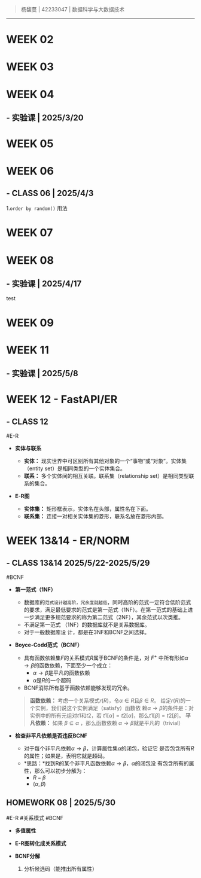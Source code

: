 > 杨馥蔓 | 42233047 | 数据科学与大数据技术

---

# WEEK 02

# WEEK 03

# WEEK 04

## - 实验课 | 2025/3/20

# WEEK 05

# WEEK 06

## - CLASS 06 | 2025/4/3  

1.`order by random()` 用法

# WEEK 07

# WEEK 08

## - 实验课 | 2025/4/17

test

# WEEK 09

# WEEK 11

## - 实验课 | 2025/5/8

# WEEK 12 - FastAPI/ER

## - CLASS 12 
#E-R

- **实体与联系**

	- **实体：** 现实世界中可区别所有其他对象的一个“事物”或“对象”。实体集（entity set）是相同类型的一个实体集合。
	- **联系：** 多个实体间的相互关联。联系集（relationship set）是相同类型联系的集合。

- **E-R图**  

	- **实体集：** 矩形框表示，实体名在头部，属性名在下面。
	- **联系集：** 连接一对相关实体集的菱形，联系名放在菱形内部。

# WEEK 13&14 - ER/NORM

## - CLASS 13&14   2025/5/22-2025/5/29
#BCNF
- **第一范式（1NF）**

	- 数据库的`范式设计越高阶，冗余度就越低`，同时高阶的范式一定符合低阶范式的要求，满足最低要求的范式是第一范式（1NF）。在第一范式的基础上进一步满足更多规范要求的称为第二范式（2NF），其余范式以次类推。
	- 不满足第一范式 （1NF）的数据库就不是关系数据库。
	- 对于一般数据库设 计，都是在3NF和BCNF之间选择。

- **Boyce-Codd范式（BCNF）**

	- 具有函数依赖集$F$的关系模式$R$属于BCNF的条件是，对 $F^+$  中所有形如$α→β$的函数依赖，下面至少一个成立：
		- $α→β$是平凡的函数依赖 
		- $α$是$R$的一个超码
	- BCNF消除所有基于函数依赖能够发现的冗余。
	
	> **函数依赖：** 考虑一个关系模式$r(R)$，令$α∈R$且$β∈R$。 给定$r(R)$的一个实例，我们说这个实例满足（satisfy）函数依 赖$α→β$的条件是：对实例中的所有元组对$t1$和$t2$，若 $t1[α]=t2[α]$，那么$t1[β]=t2[β]$。
	> **平凡依赖：**  如果 $β⊆α$ ，那么函数依赖 $α→β$就是平凡的（trivial）

- **检查非平凡依赖是否违反BCNF**
	- 对于每个非平凡依赖$α→β$，计算属性集$α$的闭包，验证它 是否包含所有$R$的属性；如果是，表明它就是超码。
	- *思路：*找到R的某个非平凡函数依赖$α→β$，$α$的闭包没 有包含所有的属性，那么可以初步分解为： 
		- $R−β$ 
		- $(α,β)$

## HOMEWORK 08 | 2025/5/30 
#E-R    #关系模式 #BCNF 

- **多值属性**

- **E-R图转化成关系模式**

- **BCNF分解** 
	 1) 分析候选码（能推出所有属性）
	







